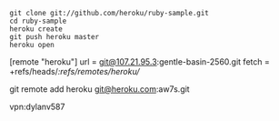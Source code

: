 
    git clone git://github.com/heroku/ruby-sample.git
    cd ruby-sample
    heroku create
    git push heroku master
    heroku open




[remote "heroku"]
        url = git@107.21.95.3:gentle-basin-2560.git
        fetch = +refs/heads/*:refs/remotes/heroku/*



git remote add heroku git@heroku.com:aw7s.git

vpn:dylanv587
